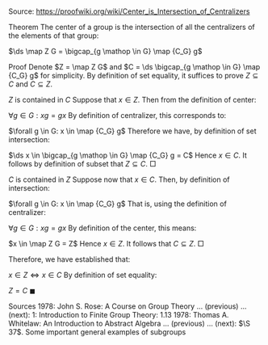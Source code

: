 # 

Source: https://proofwiki.org/wiki/Center_is_Intersection_of_Centralizers



Theorem
The center of a group is the intersection of all the centralizers of the elements of that group:

$\ds \map Z G = \bigcap_{g \mathop \in G} \map {C_G} g$


Proof
Denote $Z = \map Z G$ and $C = \ds \bigcap_{g \mathop \in G} \map {C_G} g$ for simplicity.
By definition of set equality, it suffices to prove $Z \subseteq C$ and $C \subseteq Z$.


$Z$ is contained in $C$
Suppose that $x \in Z$.
Then from the definition of center:

$\forall g \in G: x g = g x$
By definition of centralizer, this corresponds to:

$\forall g \in G: x \in \map {C_G} g$
Therefore we have, by definition of set intersection:

$\ds x \in \bigcap_{g \mathop \in G} \map {C_G} g = C$
Hence $x \in C$.
It follows by definition of subset that $Z \subseteq C$.
$\Box$


$C$ is contained in $Z$
Suppose now that $x \in C$.
Then, by definition of intersection:

$\forall g \in G: x \in \map {C_G} g$
That is, using the definition of centralizer:

$\forall g \in G: x g = g x$
By definition of the center, this means:

$x \in \map Z G = Z$
Hence $x \in Z$.
It follows that $C \subseteq Z$.
$\Box$

Therefore, we have established that:

$x \in Z \iff x \in C$
By definition of set equality:

$Z = C$
$\blacksquare$


Sources
1978: John S. Rose: A Course on Group Theory ... (previous) ... (next): $1$: Introduction to Finite Group Theory: $1.13$
1978: Thomas A. Whitelaw: An Introduction to Abstract Algebra ... (previous) ... (next): $\S 37$. Some important general examples of subgroups




